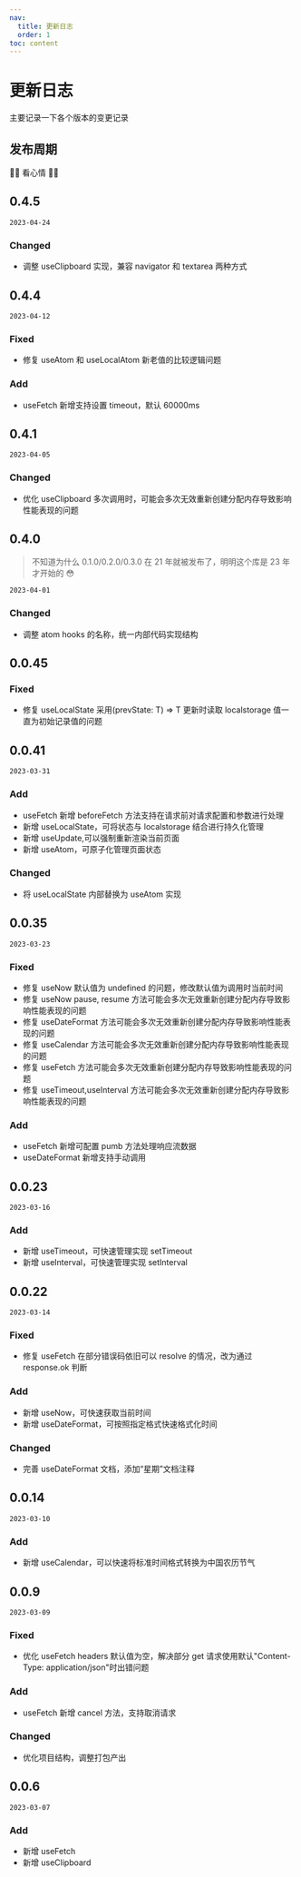 ```yaml
---
nav:
  title: 更新日志
  order: 1
toc: content
---
```


# 更新日志

主要记录一下各个版本的变更记录

## 发布周期

🎉🎉 看心情 🎉🎉

## 0.4.5

`2023-04-24`

### Changed

- 调整 useClipboard 实现，兼容 navigator 和 textarea 两种方式

## 0.4.4

`2023-04-12`

### Fixed

- 修复 useAtom 和 useLocalAtom 新老值的比较逻辑问题

### Add

- useFetch 新增支持设置 timeout，默认 60000ms

## 0.4.1

`2023-04-05`

### Changed

- 优化 useClipboard 多次调用时，可能会多次无效重新创建分配内存导致影响性能表现的问题

## 0.4.0

> 不知道为什么 0.1.0/0.2.0/0.3.0 在 21 年就被发布了，明明这个库是 23 年才开始的 😳

`2023-04-01`

### Changed

- 调整 atom hooks 的名称，统一内部代码实现结构

## 0.0.45

### Fixed

- 修复 useLocalState 采用(prevState: T) => T 更新时读取 localstorage 值一直为初始记录值的问题

## 0.0.41

`2023-03-31`

### Add

- useFetch 新增 beforeFetch 方法支持在请求前对请求配置和参数进行处理
- 新增 useLocalState，可将状态与 localstorage 结合进行持久化管理
- 新增 useUpdate,可以强制重新渲染当前页面
- 新增 useAtom，可原子化管理页面状态

### Changed

- 将 useLocalState 内部替换为 useAtom 实现

## 0.0.35

`2023-03-23`

### Fixed

- 修复 useNow 默认值为 undefined 的问题，修改默认值为调用时当前时间
- 修复 useNow pause, resume 方法可能会多次无效重新创建分配内存导致影响性能表现的问题
- 修复 useDateFormat 方法可能会多次无效重新创建分配内存导致影响性能表现的问题
- 修复 useCalendar 方法可能会多次无效重新创建分配内存导致影响性能表现的问题
- 修复 useFetch 方法可能会多次无效重新创建分配内存导致影响性能表现的问题
- 修复 useTimeout,useInterval 方法可能会多次无效重新创建分配内存导致影响性能表现的问题

### Add

- useFetch 新增可配置 pumb 方法处理响应流数据
- useDateFormat 新增支持手动调用

## 0.0.23

`2023-03-16`

### Add

- 新增 useTimeout，可快速管理实现 setTimeout
- 新增 useInterval，可快速管理实现 setInterval

## 0.0.22

`2023-03-14`

### Fixed

- 修复 useFetch 在部分错误码依旧可以 resolve 的情况，改为通过 response.ok 判断

### Add

- 新增 useNow，可快速获取当前时间
- 新增 useDateFormat，可按照指定格式快速格式化时间

### Changed

- 完善 useDateFormat 文档，添加“星期”文档注释

## 0.0.14

`2023-03-10`

### Add

- 新增 useCalendar，可以快速将标准时间格式转换为中国农历节气

## 0.0.9

`2023-03-09`

### Fixed

- 优化 useFetch headers 默认值为空，解决部分 get 请求使用默认"Content-Type: application/json"时出错问题

### Add

- useFetch 新增 cancel 方法，支持取消请求

### Changed

- 优化项目结构，调整打包产出

## 0.0.6

`2023-03-07`

### Add

- 新增 useFetch
- 新增 useClipboard
